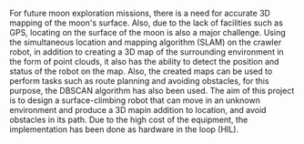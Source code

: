  For future moon exploration missions, there is a need for accurate 3D mapping of the moon's
 surface. Also, due to the lack of facilities such as GPS, locating on the surface of the moon is
 also a major challenge. Using the simultaneous location and mapping algorithm (SLAM) on the
 crawler robot, in addition to creating a 3D map of the surrounding environment in the form of
 point clouds, it also has the ability to detect the position and status of the robot on the map.
 Also, the created maps can be used to perform tasks such as route planning and avoiding
 obstacles, for this purpose, the DBSCAN algorithm has also been used. The aim of this project
 is to design a surface-climbing robot that can move in an unknown environment and produce a
 3D mapin addition to location, and avoid obstacles in its path. Due to the high cost of the
 equipment, the implementation has been done as hardware in the loop (HIL).
